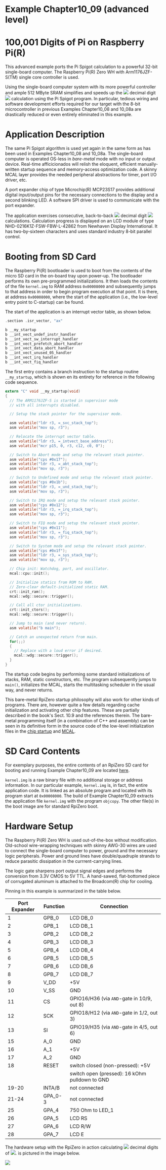 # Example Chapter10_09 (advanced level)
# 100,001 Digits of Pi on Raspberry Pi(R)

This advanced example ports the Pi Spigot
calculation to a powerful 32-bit single-board computer.
The Raspberry Pi(R) Zero WH with Arm1176JZF-S(TM) single core
controller is used.

Using the single-board computer system with its more powerful controller
and ample 512 MByte SRAM simplifies and speeds up the
<img src="https://render.githubusercontent.com/render/math?math=100,001">
decimal digit
<img src="https://render.githubusercontent.com/render/math?math=\pi">
calculation using the Pi Spigot program.
In particular, tedious wiring and software development efforts required
for our target with the 8-bit microcontroller in previous
Examples Chapter10_08 and 10_08a are drastically reduced
or even entirely eliminated in this example.

# Application Description

The same Pi Spigot algorithm is used yet again
in the same form as has been used in
Examples Chapter10_08 and 10_08a. The single-board computer is operated
OS-less in _bare-metal_ mode with no input or output device.
Real-time afficicionados will relish the eloquent, efficient
manually-written startup sequence and memory-access optimization code.
A skinny MCAL layer provides the needed peripheral abstractions
for timer, port I/O driver, etc.

A port expander chip of type
Microchip(R) MCP23S17 provides additional
digital input/output pins for the necessary
connections to the display and a second blinking LED.
A software SPI driver is used to communicate
with the port expander.

The application exercises consecutive, back-to-back
<img src="https://render.githubusercontent.com/render/math?math=100,001">
decimal digit
<img src="https://render.githubusercontent.com/render/math?math=\pi">
calculations.
Calculation progress is displayed on
an LCD module of type NHD-0216K1Z-FSW-FBW-L-42862
from Newhaven Display International.
It has two-by-sixteen characters and uses standard
industry 8-bit parallel control.

# Booting from SD Card

The Raspberry Pi(R) bootloader is used to boot from the
contents of the micro SD card in the on-board tray upon power-up.
The bootloader performs its own
pre-programmed initializations. It then loads the contents of
the file `kernel.img` to RAM address `0x00008000`
and subsequently jumps to that address in order
to begin program execution at that point.
It is there, at address `0x00008000`,
where the start of the application
(i.e., the low-level entry point to C-startup)
can be found.

The start of the application is an interrupt vector table,
as shown below.

```C
.section .isr_vector, "ax"

b __my_startup
b __int_vect_undef_instr_handler
b __int_vect_sw_interrupt_handler
b __int_vect_prefetch_abort_handler
b __int_vect_data_abort_handler
b __int_vect_unused_05_handler
b __int_vect_irq_handler
b __int_vect_fiq_handler
```

The first entry contains a branch instruction to the
startup routine `__my_startup`, which is shown en its entirety
for reference in the following code sequence.

```C
extern "C" void __my_startup(void)
{
  // The ARM1176JZF-S is started in supervisor mode
  // with all interrupts disabled.

  // Setup the stack pointer for the supervisor mode.

  asm volatile("ldr r3, =_svc_stack_top");
  asm volatile("mov sp, r3");

  // Relocate the interrupt vector table.
  asm volatile("ldr r3, =_intvect_base_address");
  asm volatile("mcr p15, 0, r3, c12, c0, 0");

  // Switch to Abort mode and setup the relevant stack pointer.
  asm volatile("cps #0x17");
  asm volatile("ldr r3, =_abt_stack_top");
  asm volatile("mov sp, r3");

  // Switch to Undefined mode and setup the relevant stack pointer.
  asm volatile("cps #0x1b");
  asm volatile("ldr r3, =_und_stack_top");
  asm volatile("mov sp, r3");

  // Switch to IRQ mode and setup the relevant stack pointer.
  asm volatile("cps #0x12");
  asm volatile("ldr r3, =_irq_stack_top");
  asm volatile("mov sp, r3");

  // Switch to FIQ mode and setup the relevant stack pointer.
  asm volatile("cps #0x11");
  asm volatile("ldr r3, =_fiq_stack_top");
  asm volatile("mov sp, r3");

  // Switch to System mode and setup the relevant stack pointer.
  asm volatile("cps #0x1f");
  asm volatile("ldr r3, =_sys_stack_top");
  asm volatile("mov sp, r3");

  // Chip init: Watchdog, port, and oscillator.
  mcal::cpu::init();

  // Initialize statics from ROM to RAM.
  // Zero-clear default-initialized static RAM.
  crt::init_ram();
  mcal::wdg::secure::trigger();

  // Call all ctor initializations.
  crt::init_ctors();
  mcal::wdg::secure::trigger();

  // Jump to main (and never return).
  asm volatile("b main");

  // Catch an unexpected return from main.
  for(;;)
  {
    // Replace with a loud error if desired.
    mcal::wdg::secure::trigger();
  }
}
```

The startup code begins by performing some standard initializations
of stacks, RAM, static constructors, etc.
The program subsequently jumps to `main()`,
initializes the MCAL, starts the multitasking scheduler in the usual way,
and never returns.

This bare-metal RpiZero startup philosophy will also work
for other kinds of programs. There are, however quite a few details
regarding cache initialization and activating other chip features.
These are partially described in the book's Sect. 10.9 and the references therein.
The bare-metal programming itself (in a combination of C++ and assembly)
can be seen in its definitive form
in the source code of the low-level initialization files
in the [chip startup](./target/micros/bcm2835_raspi_b/startup)
and [MCAL](./src/mcal/bcm2835_raspi_b).

# SD Card Contents

For exemplary purposes, the entire contents of an RpiZero
SD card for booting and running Example Chapter10_09
are located [here](./target/micros/bcm2835_raspi_b/startup/SD_CARD/PiZero).

`kernel.img` is a raw binary file with no additional storage or address information.
In our particular example, `kernel.img` is, in fact,
the entire application code. It is linked as an absolute program
and located with its program start at `0x00008000`.
The build of Example Chapter10_09 extracts the application file
`kernel.img` with the program `objcopy`.
The other file(s) in the boot image are for standard
RpiZero boot.

# Hardware Setup

The Raspberry Pi(R) Zero WH is used out-of-the-box
without modification.
Old-school wire-wrapping techniques with skinny AWG-30 wires
are used to connect the single-board computer to power, ground
and the necessary logic peripherals. Power and ground lines have
double/quadruple strands to reduce parasitic dissipation
in the currrent-carrying lines.

The logic gate sharpens port output signal edges
and performs the conversion from 3.3V CMOS to 5V TTL.
A hand-sawed, flat-bottomed piece of corrugated aluminum is attached
to the Broadcom(R) chip for cooling.

Pinning in this example is summarized in the table below.

| Port Expander  |  Function    | Connection   |
| -------------- | ------------ | ------------ |
| 1              | GPB_0        | LCD DB_0                                       |
| 2              | GPB_1        | LCD DB_1                                       |
| 3              | GPB_2        | LCD DB_2                                       |
| 4              | GPB_3        | LCD DB_3                                       |
| 5              | GPB_4        | LCD DB_4                                       |
| 6              | GPB_5        | LCD DB_5                                       |
| 7              | GPB_6        | LCD DB_6                                       |
| 8              | GPB_7        | LCD DB_7                                       |
| 9              | V_DD         | +5V                                            |
| 10             | V_SS         | GND                                            |
| 11             | CS           | GPIO16/H36 (via `AND`-gate in 10/9, out 8)     |
| 12             | SCK          | GPIO18/H12 (via `AND`-gate in 1/2, out 3)      |
| 13             | SI           | GPIO19/H35 (via `AND`-gate in 4/5, out 6)      |
| 15             | A_0          | GND                                            |
| 16             | A_1          | +5V                                            |
| 17             | A_2          | GND                                            |
| 18             | RESET        | switch closed (non-pressed): +5V               |
|                |              | switch open (pressed): 16 kOhm pulldown to GND |
| 19-20          | INTA/B       | not connected                                  |
| 21-24          | GPA_0-3      | not connected                                  |
| 25             | GPA_4        | 750 Ohm to LED_1                               |
| 26             | GPA_5        | LCD RS                                         |
| 27             | GPA_6        | LCD R/W                                        |
| 28             | GPA_7        | LCD E                                          |


The hardware setup with the RpiZero in action calculating
<img src="https://render.githubusercontent.com/render/math?math=100,001">
decimal digits of
<img src="https://render.githubusercontent.com/render/math?math=\pi">.
is pictured in the image below.

![](./images/board10_09.jpg)
